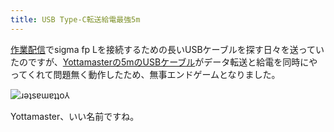 ```yaml
---
title: USB Type-C転送給電最強5m
---
```

[作業配信](https://www.youtube.com/c/r7kamura)でsigma fp Lを接続するための長いUSBケーブルを探す日々を送っていたのですが、[Yottamasterの5mのUSBケーブル](https://www.amazon.co.jp/dp/B09Y1BY75P)がデータ転送と給電を同時にやってくれて問題無く動作したため、無事エンドゲームとなりました。

![](https://lh5.googleusercontent.com/pJy1SlhfEkpF7sIsV9E-qB4NcWBIL-FDRnsdhD8GAuaWAq1W6SW_Nd3Q7x45-kKT5TgUip7WxX8XK-WdWXlBxbhAJ68E9J9eogbsJuGqhiLDAAxkiryeLM09-K7nxqz37NvHIlK-d8VkUPK2S2f2uoOGTmA41KN1elEEO12SQ0OSMe7aYvsuonqc8w "ɹǝʇsɐɯɐʇʇo⅄")

Yottamaster、いい名前ですね。
